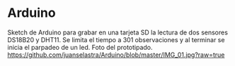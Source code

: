 # Arduino
Sketch de Arduino para grabar en una tarjeta SD la lectura de dos sensores DS18B20 y DHT11. Se limita el tiempo a 301 observaciones y al terminar se inicia el parpadeo de un led.
Foto del prototipado.
https://github.com/juanselastra/Arduino/blob/master/IMG_01.jpg?raw=true
